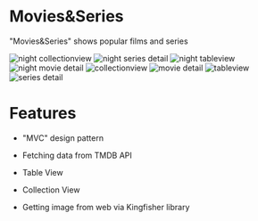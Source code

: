 # Movies&Series

 "Movies&Series" shows popular films and series 

![night collectionview](https://user-images.githubusercontent.com/82241244/119806723-24449b00-beeb-11eb-898e-fc75932979a3.png)
![night series detail](https://user-images.githubusercontent.com/82241244/119806734-26a6f500-beeb-11eb-85cf-36513c890076.png)
![night tableview](https://user-images.githubusercontent.com/82241244/119806737-273f8b80-beeb-11eb-9f17-a6f849f81fcc.png)
![night movie detail](https://user-images.githubusercontent.com/82241244/119806739-27d82200-beeb-11eb-93fa-5892f257d5bf.png)
![collectionview](https://user-images.githubusercontent.com/82241244/119806742-2870b880-beeb-11eb-941b-a290e7326fbd.png)
![movie detail](https://user-images.githubusercontent.com/82241244/119806744-29094f00-beeb-11eb-82f1-7d9b2e465040.png)
![tableview](https://user-images.githubusercontent.com/82241244/119806747-29a1e580-beeb-11eb-9e4f-dd727ae44a96.png)
![series detail](https://user-images.githubusercontent.com/82241244/119806749-2a3a7c00-beeb-11eb-958d-89b5f78fb41f.png)


# Features
 
* "MVC" design pattern
 
*  Fetching data from TMDB API
 
*  Table View 

*  Collection View

*  Getting image from web via Kingfisher library
